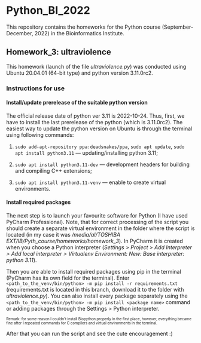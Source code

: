 ﻿# Python_BI_2022


This repository contains the homeworks for the Python course (September-December, 2022) in the Bioinformatics Institute.


## Homework_3: ultraviolence


This homework (launch of the file *ultraviolence.py*) was conducted using Ubuntu 20.04.01 (64-bit type) and python version 3.11.0rc2. 


### Instructions for use


#### Install/update prerelease of the suitable python version
The official release date of python ver 3.11 is 2022-10-24. Thus, first, we have to install the last prerelease of the python (which is 3.11.0rc2). The easiest way to update the python version on Ubuntu is through the terminal using following commands:


1. `sudo add-apt-repository ppa:deadsnakes/ppa`, `sudo apt update`, `sudo apt install python3.11` — updating/installing python 3.11;


2. `sudo apt install python3.11-dev` — development headers for building and compiling C++ extensions;


3. `sudo apt install python3.11-venv` — enable to create virtual environments.


#### Install required packages 


The next step is to launch your favourite software for Python (I have used PyCharm Professional). Note, that for correct processing of the script you should create a separate virtual environment in the folder where the script is located (in my case it was */media/al/TOSHIBA EXT/IB/Pyth_course/homeworks/homework_3*). In PyCharm it is created when you choose a Python interpreter (*Settings > Project > Add Interpreter > Add local interpreter > Virtualenv Environment: New: Base interpreter: python 3.11*).


Then you are able to install required packages using pip in the terminal (PyCharm has its own field for the terminal). Enter `<path_to_the_venv/bin/python> -m pip install -r requirements.txt` (requirements.txt is located in this branch, download it to the folder with *ultraviolence.py*). You can also install every package separately using the `<path_to_the_venv/bin/python> -m pip install <package name>` command or adding packages through the Settings > Python interpreter. 


<sup><sub>Remark: for some reason I couldn't install Biopython properly in the first place, however, everything became fine after I repeated commands for C compilers and virtual environments in the terminal.</sub></sup>


After that you can run the script and see the cute encouragement :)
